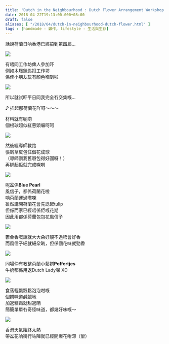 ```yaml
---
title: 'Dutch in the Neighbourhood : Dutch Flower Arrangement Workshop'
date: 2018-04-22T19:13:00.000+08:00
draft: false
aliases: [ "/2018/04/dutch-in-neighbourhood-dutch-flower.html" ]
tags : [handmade - 雜作, lifestyle - 生活與生存]
---
```


話說荷蘭日响香港已經搞到第四屆...  

![](/images/dutchflower1.jpg)

有唔同工作坊俾人參加吓  
例如木屐鎖匙扣工作坊  
係俾小朋友玩有顏色嗰啲啦  

![](/images/dutchflower2.jpg)

所以就試吓平日同我完全冇交集嘅...  
  
♪ 插起那荷蘭花吖呀～～～  
  
材料就有呢啲  
個根球超似紅蔥頭囉呵呵  

![](/images/dutchflower3.jpg)

然後經導師教路  
張啲草皮包住個花成球  
（導師讚我舊嘢包得好圓呀！）  
再綁起佢就完成㗎喇  

![](/images/dutchflower4.jpg)

呢盆係**Blue Pearl**  
風信子，都係荷蘭花啦  
响荷蘭運過嚟㗎  
雖然講開荷蘭花會先諗起tulip  
但係而家已經唔係佢嘅花期  
因此用都係荷蘭包包花風信子  

![](/images/dutchflower5.jpg)

鬱金香嘅話就大大朵好靚不過唔會好香  
而風信子細就細朵啲，但係個花味就勁香  

![](/images/dutchflower6.jpg)

同場仲有教整荷蘭小鬆餅**Poffertjes**  
牛奶都係用返Dutch Lady㗎 XD  

![](/images/dutchflower7.jpg)

食落輕飄飄鬆泡泡咁嘅  
個餅味道鹹鹹地  
加返糖霜就甜返晒  
簡簡單單冇奇怪味道，都幾好味嘅～  

![](/images/dutchflower8.jpg)

香港天氣始終太熱  
帶盆花响街行咗陣就已經開爆花咁滯（暈）
